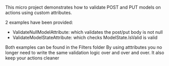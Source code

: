 ﻿This micro project demonstrates how to validate POST and PUT models on actions using custom attributes.

2 examples have been provided:
- ValidateNullModelAttribute: which validates the post/put body is not null
- ValidateModelStateAttribute: which checks ModelState.IsValid is valid

Both examples can be found in the Filters folder
By using atttributes you no longer need to write the same validation logic over and over and over.
It also keep your actions cleaner
